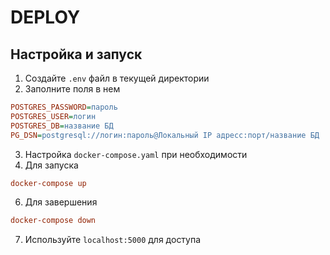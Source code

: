 # DEPLOY
## Настройка и запуск
1. Создайте `.env` файл в текущей директории
2. Заполните поля в нем
```ini
POSTGRES_PASSWORD=пароль
POSTGRES_USER=логин
POSTGRES_DB=название БД
PG_DSN=postgresql://логин:пароль@Локальный IP адресс:порт/название БД
```
3. Настройка `docker-compose.yaml` при необходимости
4. Для запуска
```ini
docker-compose up 
```
6. Для завершения
```ini
docker-compose down
```
7. Используйте `localhost:5000` для доступа
